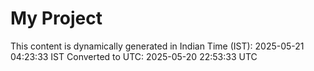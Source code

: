 # My Project

This content is dynamically generated in Indian Time (IST): 2025-05-21 04:23:33 IST
Converted to UTC: 2025-05-20 22:53:33 UTC
